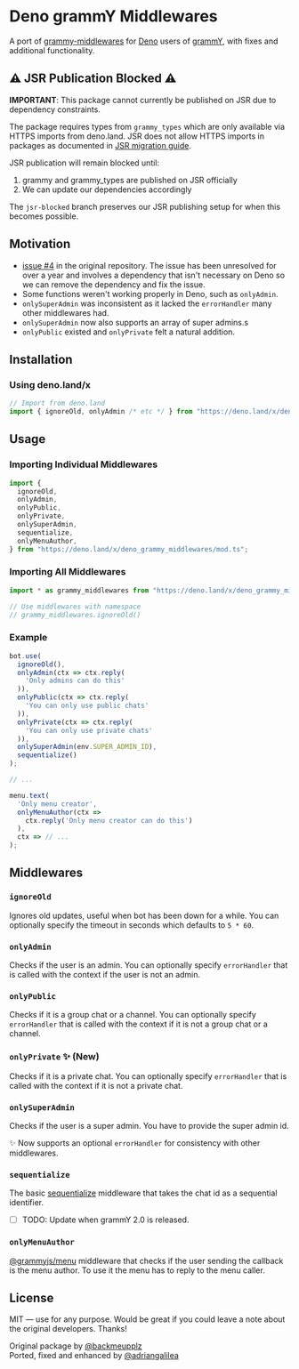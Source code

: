 # Deno grammY Middlewares

A port of [grammy-middlewares](https://github.com/backmeupplz/grammy-middlewares) for [Deno](https://deno.land) users of [grammY](https://grammy.dev), with fixes and additional functionality.

## ⚠️ JSR Publication Blocked ⚠️

**IMPORTANT**: This package cannot currently be published on JSR due to dependency constraints.

The package requires types from `grammy_types` which are only available via HTTPS imports from deno.land. JSR does not allow HTTPS imports in packages as documented in [JSR migration guide](https://jsr.io/docs/migrate-x-to-jsr#https-modules-supported-in-deno-not-in-jsr-packages).

JSR publication will remain blocked until:
1. grammy and grammy_types are published on JSR officially
2. We can update our dependencies accordingly

The `jsr-blocked` branch preserves our JSR publishing setup for when this becomes possible.

## Motivation

- [issue #4](https://github.com/backmeupplz/grammy-middlewares/issues/4) in the original repository. The issue has been unresolved for over a year and involves a dependency that isn't necessary on Deno so we can remove the dependency and fix the issue.
- Some functions weren't working properly in Deno, such as `onlyAdmin`.
- `onlySuperAdmin` was inconsistent as it lacked the `errorHandler` many other middlewares had.
- `onlySuperAdmin` now also supports an array of super admins.s
- `onlyPublic` existed and `onlyPrivate` felt a natural addition.

## Installation

### Using deno.land/x
```ts
// Import from deno.land
import { ignoreOld, onlyAdmin /* etc */ } from "https://deno.land/x/deno_grammy_middlewares/mod.ts";
```

## Usage

### Importing Individual Middlewares
```ts
import {
  ignoreOld,
  onlyAdmin,
  onlyPublic,
  onlyPrivate,
  onlySuperAdmin,
  sequentialize,
  onlyMenuAuthor,
} from "https://deno.land/x/deno_grammy_middlewares/mod.ts";
```

### Importing All Middlewares
```ts
import * as grammy_middlewares from "https://deno.land/x/deno_grammy_middlewares/mod.ts";

// Use middlewares with namespace
// grammy_middlewares.ignoreOld()
```

### Example

```ts
bot.use(
  ignoreOld(),
  onlyAdmin(ctx => ctx.reply(
    'Only admins can do this'
  )),
  onlyPublic(ctx => ctx.reply(
    'You can only use public chats'
  )),
  onlyPrivate(ctx => ctx.reply(
    'You can only use private chats'
  )),
  onlySuperAdmin(env.SUPER_ADMIN_ID),
  sequentialize()
);

// ...

menu.text(
  'Only menu creator',
  onlyMenuAuthor(ctx =>
    ctx.reply('Only menu creator can do this')
  ),
  ctx => // ...
);
```

## Middlewares

### `ignoreOld`

Ignores old updates, useful when bot has been down for a while. You can optionally specify the timeout in seconds which defaults to `5 * 60`.

### `onlyAdmin`

Checks if the user is an admin. You can optionally specify `errorHandler` that is called with the context if the user is not an admin.

### `onlyPublic`

Checks if it is a group chat or a channel. You can optionally specify `errorHandler` that is called with the context if it is not a group chat or a channel.

### `onlyPrivate` ✨ (New)

Checks if it is a private chat. You can optionally specify `errorHandler` that is called with the context if it is not a private chat.

### `onlySuperAdmin`

Checks if the user is a super admin. You have to provide the super admin id.

✨ Now supports an optional `errorHandler` for consistency with other middlewares.

### `sequentialize`

The basic [sequentialize](https://grammy.dev/advanced/scaling.html#concurrency-is-hard) middleware that takes the chat id as a sequential identifier.

- [ ] TODO: Update when grammY 2.0 is released.

### `onlyMenuAuthor`

[@grammyjs/menu](https://github.com/grammyjs/menu) middleware that checks if the user sending the callback is the menu author. To use it the menu has to reply to the menu caller.

## License

MIT — use for any purpose. Would be great if you could leave a note about the original developers. Thanks!

Original package by [@backmeupplz](https://github.com/backmeupplz)  
Ported, fixed and enhanced by [@adriangalilea](https://github.com/adriangalilea)
